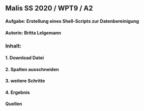 ## Malis SS 2020 / WPT9 / A2
#### Aufgabe: Erstellung eines Shell-Scripts zur Datenbereinigung
#### Autorin: Britta Lelgemann


### Inhalt:
#### 1. Download Datei
#### 2. Spalten ausschneiden
#### 3. weitere Schritte
#### 4. Ergebnis
#### Quellen
